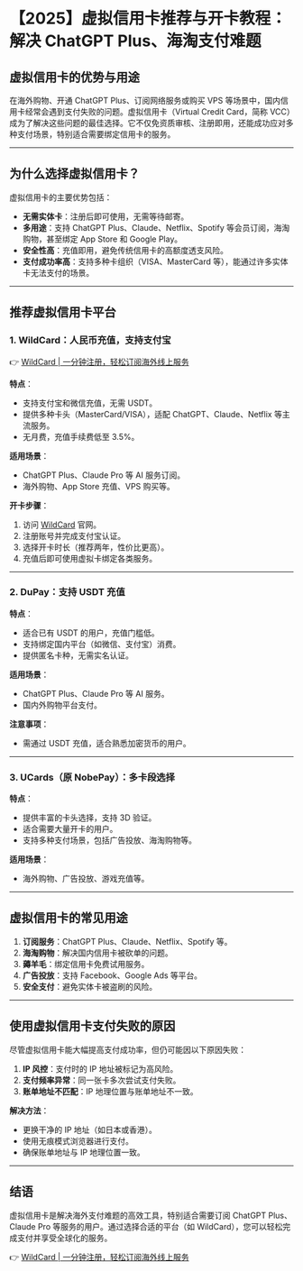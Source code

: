 # 【2025】虚拟信用卡推荐与开卡教程：解决 ChatGPT Plus、海淘支付难题

## 虚拟信用卡的优势与用途

在海外购物、开通 ChatGPT Plus、订阅网络服务或购买 VPS 等场景中，国内信用卡经常会遇到支付失败的问题。虚拟信用卡（Virtual Credit Card，简称 VCC）成为了解决这些问题的最佳选择。它不仅免资质审核、注册即用，还能成功应对多种支付场景，特别适合需要绑定信用卡的服务。

---

## 为什么选择虚拟信用卡？

虚拟信用卡的主要优势包括：

- **无需实体卡**：注册后即可使用，无需等待邮寄。
- **多用途**：支持 ChatGPT Plus、Claude、Netflix、Spotify 等会员订阅，海淘购物，甚至绑定 App Store 和 Google Play。
- **安全性高**：充值即用，避免传统信用卡的高额度透支风险。
- **支付成功率高**：支持多种卡组织（VISA、MasterCard 等），能通过许多实体卡无法支付的场景。

---

## 推荐虚拟信用卡平台

### 1. WildCard：人民币充值，支持支付宝

👉 [WildCard | 一分钟注册，轻松订阅海外线上服务](https://bit.ly/bewildcard)

**特点**：
- 支持支付宝和微信充值，无需 USDT。
- 提供多种卡头（MasterCard/VISA），适配 ChatGPT、Claude、Netflix 等主流服务。
- 无月费，充值手续费低至 3.5%。

**适用场景**：
- ChatGPT Plus、Claude Pro 等 AI 服务订阅。
- 海外购物、App Store 充值、VPS 购买等。

**开卡步骤**：
1. 访问 [WildCard](https://bit.ly/bewildcard) 官网。
2. 注册账号并完成支付宝认证。
3. 选择开卡时长（推荐两年，性价比更高）。
4. 充值后即可使用虚拟卡绑定各类服务。

---

### 2. DuPay：支持 USDT 充值

**特点**：
- 适合已有 USDT 的用户，充值门槛低。
- 支持绑定国内平台（如微信、支付宝）消费。
- 提供匿名卡种，无需实名认证。

**适用场景**：
- ChatGPT Plus、Claude Pro 等 AI 服务。
- 国内外购物平台支付。

**注意事项**：
- 需通过 USDT 充值，适合熟悉加密货币的用户。

---

### 3. UCards（原 NobePay）：多卡段选择

**特点**：
- 提供丰富的卡头选择，支持 3D 验证。
- 适合需要大量开卡的用户。
- 支持多种支付场景，包括广告投放、海淘购物等。

**适用场景**：
- 海外购物、广告投放、游戏充值等。

---

## 虚拟信用卡的常见用途

1. **订阅服务**：ChatGPT Plus、Claude、Netflix、Spotify 等。
2. **海淘购物**：解决国内信用卡被砍单的问题。
3. **薅羊毛**：绑定信用卡免费试用服务。
4. **广告投放**：支持 Facebook、Google Ads 等平台。
5. **安全支付**：避免实体卡被盗刷的风险。

---

## 使用虚拟信用卡支付失败的原因

尽管虚拟信用卡能大幅提高支付成功率，但仍可能因以下原因失败：

1. **IP 风控**：支付时的 IP 地址被标记为高风险。
2. **支付频率异常**：同一张卡多次尝试支付失败。
3. **账单地址不匹配**：IP 地理位置与账单地址不一致。

**解决方法**：
- 更换干净的 IP 地址（如日本或香港）。
- 使用无痕模式浏览器进行支付。
- 确保账单地址与 IP 地理位置一致。

---

## 结语

虚拟信用卡是解决海外支付难题的高效工具，特别适合需要订阅 ChatGPT Plus、Claude Pro 等服务的用户。通过选择合适的平台（如 WildCard），您可以轻松完成支付并享受全球化的服务。

👉 [WildCard | 一分钟注册，轻松订阅海外线上服务](https://bit.ly/bewildcard)

